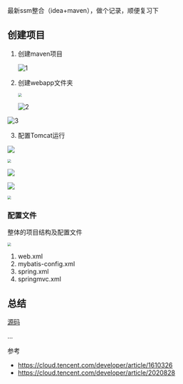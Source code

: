 最新ssm整合（idea+maven），做个记录，顺便复习下

## 创建项目

1. 创建maven项目

   ![1](http://cdn.cloudos.top/ssm-1.png)

2. 创建webapp文件夹

   <img src="http://cdn.cloudos.top/ssm-2.png" style="zoom:50%;" />
   
   ![2](http://cdn.cloudos.top/ssm-2.png)

![3](http://cdn.cloudos.top/ssm-3.png)

3. 配置Tomcat运行

![](http://cdn.cloudos.top/ssm-4.png)

<img src="http://cdn.cloudos.top/ssm-5.png" style="zoom:50%;" />

![](http://cdn.cloudos.top/ssm-6.png)

![](http://cdn.cloudos.top/ssm-7.png)

<img src="http://cdn.cloudos.top/ssm-8.png" style="zoom:50%;" />

### 配置文件

整体的项目结构及配置文件

<img src="http://cdn.cloudos.top/ssm-9.png" style="zoom:50%;" />

1. web.xml
2. mybatis-config.xml
3. spring.xml
4. springmvc.xml

## 总结
[源码](https://github.com/aguoxing/ssm)

...




参考

- https://cloud.tencent.com/developer/article/1610326
- https://cloud.tencent.com/developer/article/2020828
